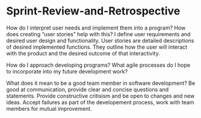 # Sprint-Review-and-Retrospective
How do I interpret user needs and implement them into a program? How does creating “user stories” help with this?
I define user requirements and desired user design and functionality. 
User stories are detailed descriptions of desired implemented functions. They outline how the user will interact with the product and the desired outcome of that interactivity.

How do I approach developing programs? What agile processes do I hope to incorporate into my future development work?


What does it mean to be a good team member in software development?
Be good at communication, provide clear and concise questions and statements. Provide constructive critisism and be open to changes and new ideas. Accept failures as part of the developement process, work with team members for mutual improvement.
